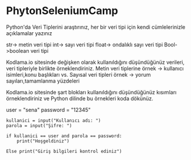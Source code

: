 # PhytonSeleniumCamp
Python'da Veri Tiplerini araştırınız, her bir veri tipi için kendi cümlelerinizle açıklamalar yazınız

str-> metin veri tipi
int-> sayı veri tipi
float-> ondalıklı sayı veri tipi
Bool->boolean veri tipi

Kodlama.io sitesinde değişken olarak kullanıldığını düşündüğünüz verileri, veri tipleriyle birlikte örneklendiriniz.
Metin veri tiplerine örnek -> kullanıcı isimleri,konu başlıkları vs.
Sayısal veri tipleri örnek -> yorum sayıları,tamamlanma yüzdeleri

Kodlama.io sitesinde şart blokları kullanıldığını düşündüğünüz kısımları örneklendiriniz ve Python dilinde bu örnekleri koda dökünüz.

user = "sena"
password = "12345"


    kullanici = input("Kullanıcı adı: ")
    parola = input("Şifre: ")
   
    if kullanici == user and parola == password:
        print("Hoşgeldiniz")

    Else print("Giriş bilgileri kontrol ediniz")
